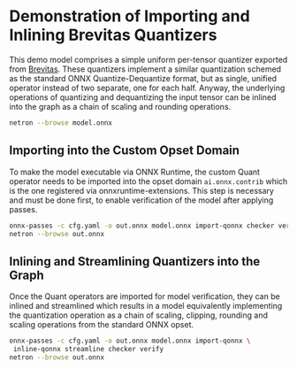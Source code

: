 # Demonstration of Importing and Inlining Brevitas Quantizers
This demo model comprises a simple uniform per-tensor quantizer exported from
[Brevitas](...). These quantizers implement a similar quantization schemed as
the standard ONNX Quantize-Dequantize format, but as single, unified operator
instead of two separate, one for each half. Anyway, the underlying operations of
quantizing and dequantizing the input tensor can be inlined into the graph as a
chain of scaling and rounding operations.
```bash
netron --browse model.onnx
```

## Importing into the Custom Opset Domain
To make the model executable via ONNX Runtime, the custom Quant operator needs
to be imported into the opset domain `ai.onnx.contrib` which is the one
registered via onnxruntime-extensions. This step is necessary and must be done
first, to enable verification of the model after applying passes.
```bash
onnx-passes -c cfg.yaml -o out.onnx model.onnx import-qonnx checker verify
netron --browse out.onnx
```

## Inlining and Streamlining Quantizers into the Graph
Once the Quant operators are imported for model verification, they can be
inlined and streamlined which results in a model equivalently implementing the
quantization operation as a chain of scaling, clipping, rounding and scaling
operations from the standard ONNX opset.
```bash
onnx-passes -c cfg.yaml -o out.onnx model.onnx import-qonnx \
 inline-qonnx streamline checker verify
netron --browse out.onnx
```
